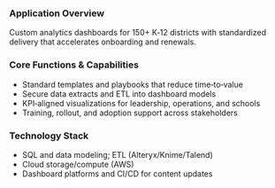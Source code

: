 ### Application Overview
Custom analytics dashboards for 150+ K‑12 districts with standardized delivery that accelerates onboarding and renewals.

### Core Functions & Capabilities
- Standard templates and playbooks that reduce time‑to‑value
- Secure data extracts and ETL into dashboard models
- KPI‑aligned visualizations for leadership, operations, and schools
- Training, rollout, and adoption support across stakeholders

### Technology Stack
- SQL and data modeling; ETL (Alteryx/Knime/Talend)
- Cloud storage/compute (AWS)
- Dashboard platforms and CI/CD for content updates

